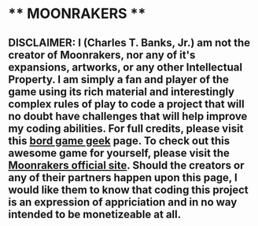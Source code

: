 # ** MOONRAKERS **

## DISCLAIMER: I (Charles T. Banks, Jr.) am not the creator of Moonrakers, nor any of it's expansions, artworks, or any other Intellectual Property. I am simply a fan and player of the game using its rich material and interestingly complex rules of play to code a project that will no doubt have challenges that will help improve my coding abilities. For full credits, please visit this [bord game geek](https://boardgamegeek.com/boardgame/270239/moonrakers/credits) page. To check out this awesome game for yourself, please visit the [Moonrakers official site](https://www.moonrakersgame.com/). Should the creators or any of their partners happen upon this page, I would like them to know that coding this project is an expression of appriciation and in no way intended to be monetizeable at all.